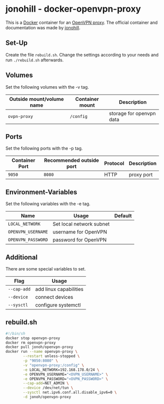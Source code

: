 # jonohill - docker-openvpn-proxy

This is a [Docker](/wiki/docker.md) container for an
[OpenVPN proxy](/wiki/openvpn.md#proxy).
The official container and documentation was made by
[jonohill](https://github.com/jonohill/docker-openvpn-proxy).

## Set-Up

Create the file `rebuild.sh`.
Change the settings according to your needs and run `./rebuild.sh` afterwards.

## Volumes

Set the following volumes with the -v tag.

| Outside mount/volume name | Container mount | Description              |
| ------------------------- | --------------- | ------------------------ |
| `ovpn-proxy`              | `/config`       | storage for openvpn data |

## Ports

Set the following ports with the -p tag.

| Container Port | Recommended outside port | Protocol | Description  |
| -------------- | ------------------------ | -------- | ------------ |
| `9050`         | `8080`                   | HTTP     | proxy port   |

## Environment-Variables

Set the following variables with the -e tag.

| Name                | Usage                       | Default |
| ------------------- | --------------------------- | ------- |
| `LOCAL_NETWORK`     | Set local network subnet    | ` `     |
| `OPENVPN_USERNAME`  | username for OpenVPN        | ` `     |
| `OPENVPN_PASSWORD`  | password for OpenVPN        | ` `     |

## Additional

There are some special variables to set.

| Flag                                       | Usage                  |
| ----------- | ---------------------- |
| `--cap-add` | add linux capabilities |
| `--device`  | connect devices        |
| `--sysctl`  | configure systemctl    |

## rebuild.sh

```sh
#!/bin/sh
docker stop openvpn-proxy
docker rm openvpn-proxy
docker pull jonoh/openvpn-proxy
docker run --name openvpn-proxy \
        --restart unless-stopped \
        -p "9050:8080" \
        -v "openvpn-proxy:/config" \
        -e LOCAL_NETWORK=192.168.178.0/24 \
        -e OPENVPN_USERNAME="<OVPN_USERNAME>" \
        -e OPENVPN_PASSWORD="<OVPN_PASSWORD>" \
        --cap-add=NET_ADMIN \
        --device /dev/net/tun \
        --sysctl net.ipv6.conf.all.disable_ipv6=0 \
        -d jonoh/openvpn-proxy

```
